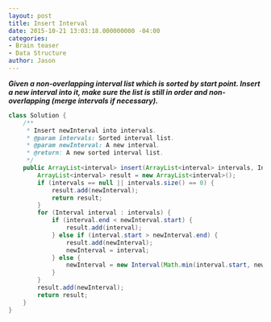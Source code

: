 ```yaml
---
layout: post
title: Insert Interval
date: 2015-10-21 13:03:18.000000000 -04:00
categories:
- Brain teaser
- Data Structure
author: Jason
---
```

<p><strong><em>Given a non-overlapping interval list which is sorted by start point. Insert a new interval into it, make sure the list is still in order and non-overlapping (merge intervals if necessary).</em></strong></p>


``` java
class Solution {
    /**
     * Insert newInterval into intervals.
     * @param intervals: Sorted interval list.
     * @param newInterval: A new interval.
     * @return: A new sorted interval list.
     */
    public ArrayList<interval> insert(ArrayList<interval> intervals, Interval newInterval) {
        ArrayList<interval> result = new ArrayList<interval>();
        if (intervals == null || intervals.size() == 0) {
            result.add(newInterval);
            return result;
        }
        for (Interval interval : intervals) {
            if (interval.end < newInterval.start) {
                result.add(interval);
            } else if (interval.start > newInterval.end) {
                result.add(newInterval);
                newInterval = interval;
            } else {
                newInterval = new Interval(Math.min(interval.start, newInterval.start), Math.max(interval.end, newInterval.end));
            }
        }
        result.add(newInterval);
        return result;
    }
}
```
